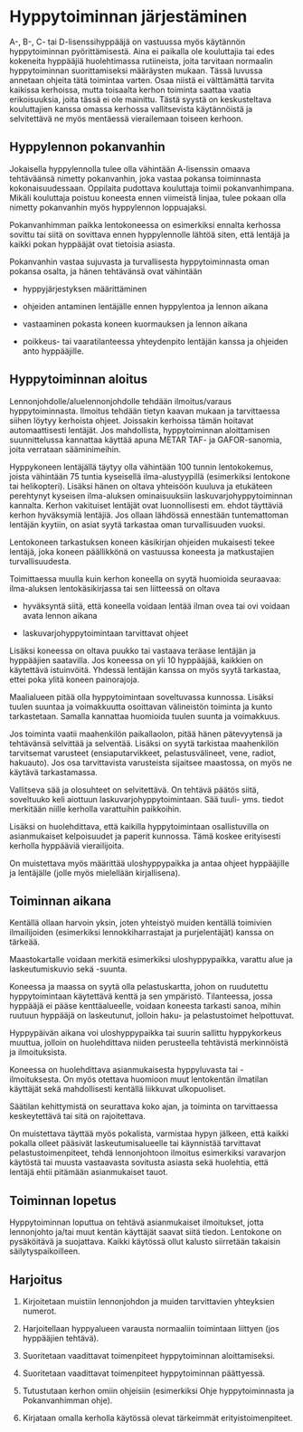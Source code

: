 # Hyppytoiminnan järjestäminen

A-, B-, C- tai D-lisenssihyppääjä on vastuussa myös käytännön hyppytoiminnan
pyörittämisestä. Aina ei paikalla ole kouluttajia tai edes kokeneita
hyppääjiä huolehtimassa rutiineista, joita tarvitaan normaalin
hyppytoiminnan suorittamiseksi määräysten mukaan. Tässä luvussa annetaan
ohjeita tätä toimintaa varten. Osaa niistä ei välttämättä tarvita
kaikissa kerhoissa, mutta toisaalta kerhon toiminta saattaa vaatia
erikoisuuksia, joita tässä ei ole mainittu. Tästä syystä on
keskusteltava kouluttajien kanssa omassa kerhossa vallitsevista
käytännöistä ja selvitettävä ne myös mentäessä vierailemaan toiseen
kerhoon.

## Hyppylennon pokanvanhin  


Jokaisella hyppylennolla tulee olla vähintään A-lisenssin omaava
tehtäväänsä nimetty pokanvanhin, joka vastaa pokansa toiminnasta
kokonaisuudessaan. Oppilaita pudottava kouluttaja toimii
pokanvanhimpana. Mikäli kouluttaja poistuu koneesta ennen viimeistä
linjaa, tulee pokaan olla nimetty pokanvanhin myös hyppylennon
loppuajaksi.

Pokanvanhimman paikka lentokoneessa on esimerkiksi ennalta kerhossa
sovittu tai siitä on sovittava ennen hyppylennolle lähtöä siten, että
lentäjä ja kaikki pokan hyppääjät ovat tietoisia asiasta.

Pokanvanhin vastaa sujuvasta ja turvallisesta hyppytoiminnasta oman
pokansa osalta, ja hänen tehtävänsä ovat vähintään

-   hyppyjärjestyksen määrittäminen

-   ohjeiden antaminen lentäjälle ennen hyppylentoa ja lennon aikana

-   vastaaminen pokasta koneen kuormauksen ja lennon aikana

-   poikkeus- tai vaaratilanteessa yhteydenpito lentäjän kanssa ja
    ohjeiden anto hyppääjille.

## Hyppytoiminnan aloitus  


Lennonjohdolle/aluelennonjohdolle tehdään ilmoitus/varaus
hyppytoiminnasta. Ilmoitus tehdään tietyn kaavan mukaan ja tarvittaessa
siihen löytyy kerhoista ohjeet. Joissakin kerhoissa tämän hoitavat
automaattisesti lentäjät. Jos mahdollista, hyppytoiminnan aloittamisen
suunnittelussa kannattaa käyttää apuna METAR TAF- ja GAFOR-sanomia,
joita verrataan sääminimeihin.

Hyppykoneen lentäjällä täytyy olla vähintään 100 tunnin lentokokemus,
joista vähintään 75 tuntia kyseisellä ilma-alustyypillä (esimerkiksi
lentokone tai helikopteri). Lisäksi hänen on oltava yhteisöön kuuluva ja
etukäteen perehtynyt kyseisen ilma-aluksen ominaisuuksiin
laskuvarjohyppytoiminnan kannalta. Kerhon vakituiset lentäjät ovat
luonnollisesti em. ehdot täyttäviä kerhon hyväksymiä lentäjiä. Jos
ollaan lähdössä ennestään tuntemattoman lentäjän kyytiin, on asiat syytä
tarkastaa oman turvallisuuden vuoksi.

Lentokoneen tarkastuksen koneen käsikirjan ohjeiden mukaisesti tekee
lentäjä, joka koneen päällikkönä on vastuussa koneesta ja matkustajien
turvallisuudesta.

Toimittaessa muulla kuin kerhon koneella on syytä huomioida seuraavaa:
ilma-aluksen lentokäsikirjassa tai sen liitteessä on oltava

-   hyväksyntä siitä, että koneella voidaan lentää ilman ovea tai ovi
    voidaan avata lennon aikana

-   laskuvarjohyppytoimintaan tarvittavat ohjeet

Lisäksi koneessa on oltava puukko tai vastaava teräase lentäjän ja
hyppääjien saatavilla. Jos koneessa on yli 10 hyppääjää, kaikkien on
käytettävä istuinvöitä. Yhdessä lentäjän kanssa on myös syytä tarkastaa,
ettei poka ylitä koneen painorajoja.

Maalialueen pitää olla hyppytoimintaan soveltuvassa kunnossa. Lisäksi
tuulen suuntaa ja voimakkuutta osoittavan välineistön toiminta ja kunto
tarkastetaan. Samalla kannattaa huomioida tuulen suunta ja voimakkuus.

Jos toiminta vaatii maahenkilön paikallaolon, pitää hänen pätevyytensä
ja tehtävänsä selvittää ja selventää. Lisäksi on syytä tarkistaa
maahenkilön tarvitsemat varusteet (ensiaputarvikkeet, pelastusvälineet,
vene, radiot, hakuauto). Jos osa tarvittavista varusteista sijaitsee
maastossa, on myös ne käytävä tarkastamassa.

Vallitseva sää ja olosuhteet on selvitettävä. On tehtävä päätös siitä,
soveltuuko keli aiottuun laskuvarjohyppytoimintaan. Sää tuuli- yms.
tiedot merkitään niille kerholla varattuihin paikkoihin.

Lisäksi on huolehdittava, että kaikilla hyppytoimintaan osallistuvilla
on asianmukaiset kelpoisuudet ja paperit kunnossa. Tämä koskee
erityisesti kerholla hyppääviä vierailijoita.

On muistettava myös määrittää uloshyppypaikka ja antaa ohjeet
hyppääjille ja lentäjälle (jolle myös mielellään kirjallisena).

## Toiminnan aikana  


Kentällä ollaan harvoin yksin, joten yhteistyö muiden kentällä toimivien
ilmailijoiden (esimerkiksi lennokkiharrastajat ja purjelentäjät) kanssa
on tärkeää.

Maastokartalle voidaan merkitä esimerkiksi uloshyppypaikka, varattu alue
ja laskeutumiskuvio sekä -suunta.

Koneessa ja maassa on syytä olla pelastuskartta, johon on ruudutettu
hyppytoimintaan käytettävä kenttä ja sen ympäristö. Tilanteessa, jossa
hyppääjä ei pääse kenttäalueelle, voidaan koneesta tarkasti sanoa, mihin
ruutuun hyppääjä on laskeutunut, jolloin haku- ja pelastustoimet
helpottuvat.

Hyppypäivän aikana voi uloshyppypaikka tai suurin sallittu hyppykorkeus
muuttua, jolloin on huolehdittava niiden perusteella tehtävistä
merkinnöistä ja ilmoituksista.

Koneessa on huolehdittava asianmukaisesta hyppyluvasta tai
-ilmoituksesta. On myös otettava huomioon muut lentokentän ilmatilan
käyttäjät sekä mahdollisesti kentällä liikkuvat ulkopuoliset.

Säätilan kehittymistä on seurattava koko ajan, ja toiminta on
tarvittaessa keskeytettävä tai sitä on rajoitettava.

On muistettava täyttää myös pokalista, varmistaa hypyn jälkeen, että
kaikki pokalla olleet pääsivät laskeutumisalueelle tai käynnistää
tarvittavat pelastustoimenpiteet, tehdä lennonjohtoon ilmoitus
esimerkiksi varavarjon käytöstä tai muusta vastaavasta sovitusta asiasta
sekä huolehtia, että lentäjä ehtii pitämään asianmukaiset tauot.

## Toiminnan lopetus  


Hyppytoiminnan loputtua on tehtävä asianmukaiset ilmoitukset, jotta
lennonjohto ja/tai muut kentän käyttäjät saavat siitä tiedon. Lentokone
on pysäköitävä ja suojattava. Kaikki käytössä ollut kalusto siirretään
takaisin säilytyspaikoilleen.

## Harjoitus  


1.  Kirjoitetaan muistiin lennonjohdon ja muiden tarvittavien
    yhteyksien numerot.

2.  Harjoitellaan hyppyalueen varausta normaaliin toimintaan liittyen
    (jos hyppääjien tehtävä).

3.  Suoritetaan vaadittavat toimenpiteet hyppytoiminnan aloittamiseksi.

4.  Suoritetaan vaadittavat toimenpiteet hyppytoiminnan päättyessä.

5.  Tutustutaan kerhon omiin ohjeisiin (esimerkiksi Ohje
    hyppytoiminnasta ja Pokanvanhimman ohje).

6.  Kirjataan omalla kerholla käytössä olevat
    tärkeimmät erityistoimenpiteet.
